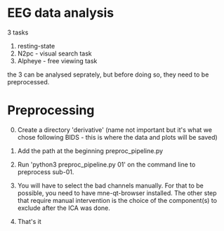 # EEG data analysis

3 tasks 

1. resting-state
2. N2pc - visual search task
3. Alpheye - free viewing task

the 3 can be analysed seprately, but before doing so, they need to be preprocessed. 

# Preprocessing

0. Create a directory 'derivative' (name not important but it's what we chose following BIDS - this is where the data and plots will be saved)

1. Add the path at the beginning preproc_pipeline.py

2. Run 'python3 preproc_pipeline.py 01' on the command line to preprocess sub-01. 

3. You will have to select the bad channels manually. For that to be possible, you need to have mne-qt-browser installed. The other step that require manual intervention is the choice of the component(s) to exclude after the ICA was done. 

4. That's it

